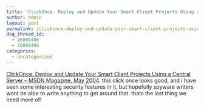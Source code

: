```yaml
---
title: 'ClickOnce: Deploy and Update Your Smart Client Projects Using a Central Server &#8212; MSDN Magazine, May 2004'
author: admin
layout: post
permalink: /clickonce-deploy-and-update-your-smart-client-projects-using-a-central-server-msdn-magazine-may-2004/
dsq_thread_id:
  - 26009486
  - 26009486
categories:
  - Uncategorized
---
```

[ClickOnce: Deploy and Update Your Smart Client Projects Using a Central Server &#8211; MSDN Magazine, May 2004][1]. this click once looks good, and i have seen some interesting security features in it, but hopefully spyware writers wont be able to write anything to get around that. thats the last thing we need more of!

 [1]: http://msdn.microsoft.com/msdnmag/issues/04/05/ClickOnce/default.aspx